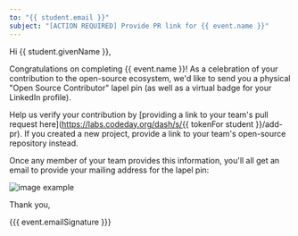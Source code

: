```yaml
---
to: "{{ student.email }}"
subject: "[ACTION REQUIRED] Provide PR link for {{ event.name }}"
---
```


Hi {{ student.givenName }},

Congratulations on completing {{ event.name }}! As a celebration of your contribution to the open-source ecosystem, we'd like to send you a physical "Open Source Contributor" lapel pin (as well as a virtual badge for your LinkedIn profile).

Help us verify your contribution by [providing a link to your team's pull request here](https://labs.codeday.org/dash/s/{{ tokenFor student }}/add-pr). If you created a new project, provide a link to your team's open-source repository instead.

Once any member of your team provides this information, you'll all get an email to provide your mailing address for the lapel pin:

![image example](https://shop.codeday.org/cdn/shop/files/DSC3243.jpg?v=1716496419&width=400)

Thank you,

{{{ event.emailSignature }}}